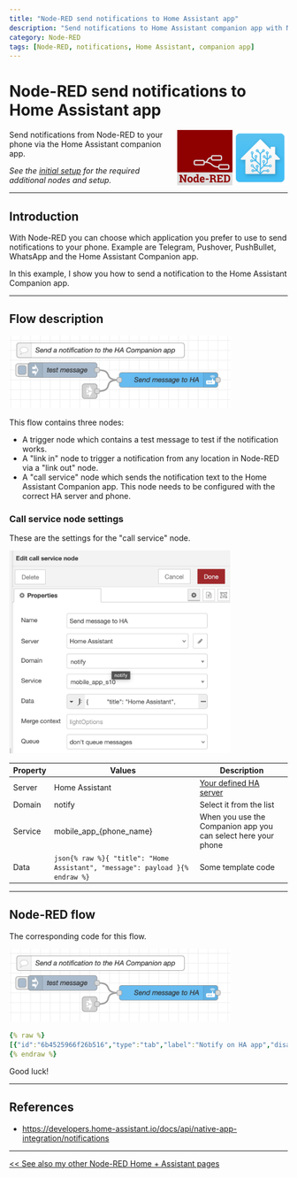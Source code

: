 ```yaml
---
title: "Node-RED send notifications to Home Assistant app"
description: "Send notifications to Home Assistant companion app with Node-RED"
category: Node-RED
tags: [Node-RED, notifications, Home Assistant, companion app]
---
```


# Node-RED send notifications to Home Assistant app

<a href="node-red_home-assistant">
<img src="../homeassistant/images/home_assistant_logo.png" style="float: right;" alt="Home Assistant logo" height="100px">
<img style="float: right;margin-left:15px" src="images/node-red_logo.png" height="100px" alt="Node-RED logo">
</a>

Send notifications from Node-RED to your phone via the Home Assistant companion app.

*See the [initial setup](node-red_home-assistant#initial-setup) for the required additional nodes and setup.*

---
## Introduction

With Node-RED you can choose which application you prefer to use to send notifications to your phone. 
Example are Telegram, Pushover, PushBullet, WhatsApp and the Home Assistant Companion app. 

In this example, I show you how to send a notification to the Home Assistant Companion app. 

---

## Flow description

<img src="images_notify/ha_notify_nr_flow.png" width="400px" alt="" />

This flow contains three nodes:
* A trigger node which contains a test message to test if the notification works.
* A "link in" node to trigger a notification from any location in Node-RED via a "link out" node.
* A "call service" node which sends the notification text to the Home Assistant Companion app. This node needs to be configured with the correct HA server and phone.

### Call service node settings

These are the settings for the "call service" node.

<img src="images_notify/call_service_node_settings.png" width="400px" alt="" />

| Property | Values                                                                           | Description                                                   |
|----------|----------------------------------------------------------------------------------|---------------------------------------------------------------|
| Server   | Home Assistant                                                                   | [Your defined HA server](node-red_home-assistant)             |
| Domain   | notify                                                                           | Select it from the list                                       |
| Service  | mobile_app_{phone_name}                                                          | When you use the Companion app you can select here your phone |
| Data     | ```json{% raw %}{ "title": "Home Assistant", "message": payload }{% endraw %}``` | Some template code                                            |

---

## Node-RED flow

The corresponding code for this flow.

<img src="images_notify/ha_notify_nr_flow.png" width="400px" alt="" />

```yaml
{% raw %}
[{"id":"6b4525966f26b516","type":"tab","label":"Notify on HA app","disabled":false,"info":"","env":[]},{"id":"55a8ea76c92e9816","type":"api-call-service","z":"6b4525966f26b516","name":"Send message to HA","server":"969e9e50.88897","version":5,"debugenabled":true,"domain":"notify","service":"mobile_app_s10","areaId":[],"deviceId":[],"entityId":[],"data":"{     \t    \"title\": \"Home Assistant\",     \t    \"message\": payload\t}","dataType":"jsonata","mergeContext":"","mustacheAltTags":false,"outputProperties":[],"queue":"none","x":340,"y":100,"wires":[[]]},{"id":"d79b22b6c66e16b5","type":"inject","z":"6b4525966f26b516","name":"test message","props":[{"p":"payload"},{"p":"topic","vt":"str"}],"repeat":"","crontab":"","once":false,"onceDelay":0.1,"topic":"","payload":"test message","payloadType":"str","x":125,"y":80,"wires":[["55a8ea76c92e9816"]]},{"id":"774e6671bf8d04db","type":"link in","z":"6b4525966f26b516","name":"Send notification","links":[],"x":180,"y":123,"wires":[["55a8ea76c92e9816"]]},{"id":"db6f4edc8f6e76ce","type":"comment","z":"6b4525966f26b516","name":"Send a notification to the HA Companion app","info":"","x":210,"y":40,"wires":[]},{"id":"969e9e50.88897","type":"server","name":"Home Assistant","version":5,"addon":false,"rejectUnauthorizedCerts":true,"ha_boolean":"y|yes|true|on|home|open","connectionDelay":false,"cacheJson":true,"heartbeat":false,"heartbeatInterval":"30","areaSelector":"friendlyName","deviceSelector":"friendlyName","entitySelector":"friendlyName","statusSeparator":"at: ","statusYear":"hidden","statusMonth":"short","statusDay":"numeric","statusHourCycle":"h23","statusTimeFormat":"h:m","enableGlobalContextStore":true}]
{% endraw %}
```

Good luck!

---

## References
* https://developers.home-assistant.io/docs/api/native-app-integration/notifications

---

[<< See also my other Node-RED Home + Assistant pages](node-red_home-assistant)
